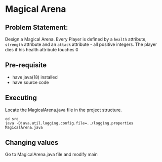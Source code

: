 # Magical Arena

## Problem Statement:

Design a Magical Arena. 
Every Player is defined by a `health` attribute, 
`strength` attribute and an `attack` attribute - all positive integers.
The player dies if his health attribute touches 0


## Pre-requisite
- have java(18) installed
- have source code

## Executing
Locate the MagicalArena.java file in the project structure.
```
cd src
java -Djava.util.logging.config.file=../logging.properties MagicalArena.java
```

## Changing values
Go to MagicalArena.java file and modify main
